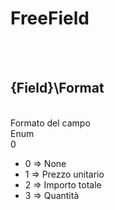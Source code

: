 # FreeField

<br><br> 

{Field}\Format 
---
<br> Formato del campo <br> 
Enum <br> 
0 <br>
<ul> 
<li>0 => None</li>
<li>1 => Prezzo unitario</li>
<li>2 => Importo totale</li>
<li>3 => Quantità</li>
</ul>

